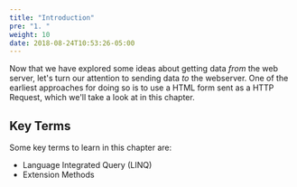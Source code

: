 ```yaml
---
title: "Introduction"
pre: "1. "
weight: 10
date: 2018-08-24T10:53:26-05:00
---
```


Now that we have explored some ideas about getting data _from_ the web server, let's turn our attention to sending data _to_ the webserver.  One of the earliest approaches for doing so is to use a HTML form sent as a HTTP Request, which we'll take a look at in this chapter.

## Key Terms

Some key terms to learn in this chapter are:
* Language Integrated Query (LINQ)
* Extension Methods
